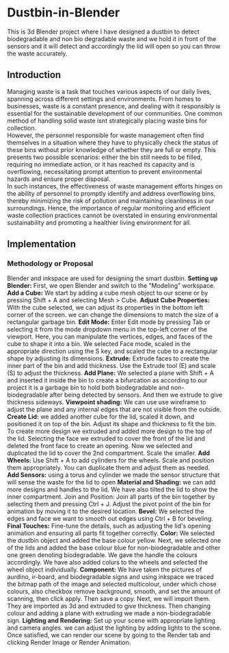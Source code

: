 # Dustbin-in-Blender
This is 3d Blender project where I have designed a dustbin to detect biodegradable and non bio degradable waste and we hold it in front of the sensors and it will detect and accordingly the lid will open so you can throw the waste accurately.
## Introduction
Managing waste is a task that touches various aspects of our daily lives, spanning across different settings and environments. From homes to businesses, waste is a constant presence, and dealing with it responsibly is essential for the sustainable development of our communities. One common method of handling solid waste isnt strategically placing waste bins for collection.<br>
However, the personnel responsible for waste management often find themselves in a situation where they have to physically check the status of these bins without prior knowledge of whether they are full or empty. This presents two possible scenarios: either the bin still needs to be filled, requiring no immediate action, or it has reached its capacity and is overflowing, necessitating prompt attention to prevent environmental hazards and ensure proper disposal.<br>
In such instances, the effectiveness of waste management efforts hinges on the ability of personnel to promptly identify and address overflowing bins, thereby minimizing the risk of pollution and maintaining cleanliness in our surroundings. Hence, the importance of regular monitoring and efficient waste collection practices cannot be overstated in ensuring environmental sustainability and promoting a healthier living environment for all.

## Implementation
### Methodology or Proposal
Blender and inkspace are used for designing the smart dustbin.
**Setting up Blender:** First, we open Blender and switch to the "Modeling"
workspace.
**Add a Cube:** We start by adding a cube mesh object to our scene or by pressing Shift + A and selecting Mesh > Cube.
**Adjust Cube Properties:** With the cube selected, we can adjust its properties in the bottom left corner of the screen. we can change the dimensions to match the size of a rectangular garbage bin.
**Edit Mode:** Enter Edit mode by pressing Tab or selecting it from the mode dropdown menu in the top-left corner of the viewport. Here, you can manipulate the vertices, edges, and faces of the cube to shape it into a bin. We selected Face mode, scaled in the appropriate direction using the S key, and scaled the cube to a rectangular shape by adjusting its dimensions.
**Extrude:** Extrude faces to create the inner part of the bin and add thickness. Use the Extrude tool (E) and scale (S) to adjust the thickness.
**Add Plane:** We selected a plane with Shift + A and inserted it inside the bin to create a bifurcation as according to our project it is a garbage bin to hold both biodegradable and non-biodegradable after being detected by sensors. And then we extrude to give thickness sideways.
**Viewpoint shading:** We can use use wireframe to adjust the plane and any internal edges that are not visible from the outside.
**Create Lid:** we added another cube for the lid, scaled it down, and positioned it on top of the bin. Adjust its shape and thickness to fit the bin. To create more design we extruded and added more design to the top of the lid. Selecting the face we extruded to cover the front of the lid and deleted the front face to create an opening. Now we selected and duplicated the lid to cover the 2nd compartment. Scale the smaller.
**Add Wheels:** Use Shift + A to add cylinders for the wheels. Scale and position them appropriately. You can duplicate them and adjust them as needed.
**Add Sensors:** using a torus and cylinder we made the sensor structure that will sense the waste for the lid to open
**Material and Shading:** we can add more designs and handles to the lid. We have also tilted the lid to show the inner compartment. Join and Position: Join all parts of the bin together by selecting them and pressing Ctrl + J. Adjust the pivot point of the bin for animation by moving it to the desired location.
**Bevel:** We selected the edges and face we want to smooth out edges using Ctrl + B for beveling.
**Final Touches:** Fine-tune the details, such as adjusting the lid's opening animation and ensuring all parts fit together correctly.
**Color:** We selected the dustbin object and added the base colour yellow. Next, we selected one of the lids and added the base colour blue for non-biodegradable and other one green denoting biodegradable. We gave the handle the colours accordingly. We have also added colurs to the wheels and selected the wheel object individually.
**Component:** We have taken the pictures of aurdino, ir-board, and biodegradable signs and using inkspace we traced the bitmap path of the image and selected multicolour, under which chose colours, also checkbox remove background, smooth, and set the amount of scanning, then click apply. Then save a copy. Next, we will import them. They are imported as 3d and extruded to give thickness. Then changing colour and adding a plane with extruding we made a non-biodegradable sign.
**Lighting and Rendering:** Set up your scene with appropriate lighting and camera angles. we can adjust the lighting by adding lights to the scene. Once satisfied, we can render our scene by going to the Render tab and clicking Render Image or Render Animation.
